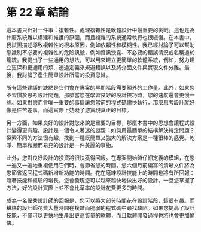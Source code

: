 # 第 22 章 結論

這本書只針對一件事：複雜性。處理複雜性是軟體設計中最重要的挑戰。這也是為什麼系統難以構建和維護的原因，而且複雜的系統通常執行也很緩慢。在本書中，我試圖描述導致複雜性的根本原因，例如依賴性和模糊性。我已經討論了可以幫助您識別不必要的複雜性的危險訊號，例如資訊洩露、不必要的錯誤情況或名稱過於籠統。我提出了一些通用的想法，可以用來建立更簡單的軟體系統，例如，努力建立更深和更通用的類、透過定義來規避錯誤以及將介面文件與實現文件分離。最後，我討論了產生簡單設計所需的投資思維。

所有這些建議的缺點是它們會在專案的早期階段需要額外的工作量。此外，如果您不習慣於思考設計問題，那麼當您在學習良好的設計技巧時，您的速度還會更慢一些。如果對您而言唯一重要的事情讓您當前的程式碼儘快執行，那麼思考設計就好像是件苦差事，而這實際上妨礙了您實現真正的目標。

另一方面，如果良好的設計對您來說是重要的目標，那麼本書中的思想會讓程式設計變得更有趣。設計是一個令人著迷的謎題：如何用最簡單的結構解決特定問題？探索不同的方法很有趣，找到一種既簡單又強大的解決方案是一種很棒的感覺。乾淨、簡單和顯而易見的設計是一件美麗的事物。

此外，您對良好設計的投資將很快獲得回報。在專案開始時仔細定義的模組，在您一遍又一遍地重複使用它們時，會節省您的時間。您六個月前編寫的清晰文件將為您節省返回程式碼新增新功能的時間。花在磨練設計技能上的時間也將有所回報：隨著技能和經驗的增長，您會發現您可以越來越快地做出好的設計。一旦您掌握了方法，好的設計實際上並不會比草率的設計花費更多的時間。

成為一名優秀設計師的回報是，您可以將大部分時間花在設計階段，這很有趣。而糟糕的設計師花費大量時間在複雜而脆弱的程式碼中尋找缺陷。如果您提高了設計技能，不僅可以更快地生產出更高質量的軟體，而且軟體開發過程也將也會更加愉快。